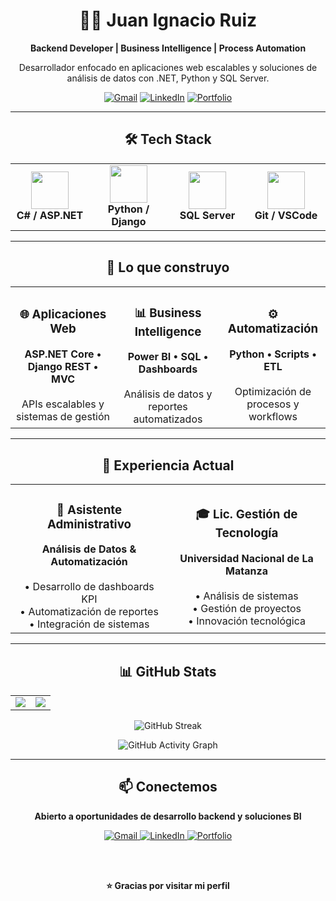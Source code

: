 <div align="center">

# 👨‍💻 Juan Ignacio Ruiz

**Backend Developer | Business Intelligence | Process Automation**

Desarrollador enfocado en aplicaciones web escalables y soluciones de análisis de datos con .NET, Python y SQL Server.

[![Gmail](https://img.shields.io/badge/Gmail-EA4335?style=for-the-badge&logo=gmail&logoColor=white)](mailto:juanignacioruiz540@gmail.com)
[![LinkedIn](https://img.shields.io/badge/LinkedIn-0A66C2?style=for-the-badge&logo=linkedin&logoColor=white)](https://linkedin.com/in/juan-ignacio-ruiz)
[![Portfolio](https://img.shields.io/badge/Portfolio-000000?style=for-the-badge&logo=vercel&logoColor=white)](https://jiruiz.pythonanywhere.com)

</div>

---

<div align="center">

## 🛠️ Tech Stack

<table>
  <tr>
    <td align="center" width="25%">
      <img height="60" src="https://skillicons.dev/icons?i=cs,dotnet" />
      <br><strong>C# / ASP.NET</strong>
    </td>
    <td align="center" width="25%">
      <img height="60" src="https://skillicons.dev/icons?i=python,django" />
      <br><strong>Python / Django</strong>
    </td>
    <td align="center" width="25%">
      <img height="60" src="https://user-images.githubusercontent.com/25181517/183896128-ec99105a-ec1a-4d85-b08b-1aa1620b2046.png" />
      <br><strong>SQL Server</strong>
    </td>
    <td align="center" width="25%">
      <img height="60" src="https://skillicons.dev/icons?i=git,vscode" />
      <br><strong>Git / VSCode</strong>
    </td>
  </tr>
</table>

</div>

---

<div align="center">

## 🚀 Lo que construyo

<table>
  <tr>
    <td align="center" width="33%">
      <h3>🌐 Aplicaciones Web</h3>
      <strong>ASP.NET Core • Django REST • MVC</strong>
      <br><br>
      APIs escalables y sistemas de gestión
    </td>
    <td align="center" width="33%">
      <h3>📊 Business Intelligence</h3>
      <strong>Power BI • SQL • Dashboards</strong>
      <br><br>
      Análisis de datos y reportes automatizados
    </td>
    <td align="center" width="33%">
      <h3>⚙️ Automatización</h3>
      <strong>Python • Scripts • ETL</strong>
      <br><br>
      Optimización de procesos y workflows
    </td>
  </tr>
</table>

</div>

---

<div align="center">

## 💼 Experiencia Actual

<table>
  <tr>
    <td align="center" width="50%">
      <h3>🏢 Asistente Administrativo</h3>
      <strong>Análisis de Datos & Automatización</strong>
      <br><br>
      • Desarrollo de dashboards KPI<br>
      • Automatización de reportes<br>
      • Integración de sistemas
    </td>
    <td align="center" width="50%">
      <h3>🎓 Lic. Gestión de Tecnología</h3>
      <strong>Universidad Nacional de La Matanza</strong>
      <br><br>
      • Análisis de sistemas<br>
      • Gestión de proyectos<br>
      • Innovación tecnológica
    </td>
  </tr>
</table>

</div>

---

<div align="center">

## 📊 GitHub Stats

<table>
  <tr>
    <td width="50%">
      <img src="https://github-readme-stats.vercel.app/api?username=jiruiz&show_icons=true&theme=tokyonight&hide_border=true&title_color=00D4FF&icon_color=00D4FF&text_color=ffffff&bg_color=0A0E27"/>
    </td>
    <td width="50%">
      <img src="https://github-readme-stats.vercel.app/api/top-langs/?username=jiruiz&layout=compact&theme=tokyonight&hide_border=true&title_color=00D4FF&text_color=ffffff&bg_color=0A0E27"/>
    </td>
  </tr>
</table>

![GitHub Streak](https://streak-stats.demolab.com?user=jiruiz&theme=tokyonight&hide_border=true&background=0A0E27&stroke=00D4FF&ring=00D4FF&fire=FF6B35&currStreakLabel=00D4FF)

![GitHub Activity Graph](https://github-readme-activity-graph.vercel.app/graph?username=jiruiz&bg_color=0a0e27&color=00d4ff&line=00d4ff&point=ffffff&area=true&hide_border=true)

</div>

---

<div align="center">

## 📫 Conectemos

**Abierto a oportunidades de desarrollo backend y soluciones BI**

<a href="mailto:juanignacioruiz540@gmail.com">
  <img src="https://img.shields.io/badge/Gmail-EA4335?style=for-the-badge&logo=gmail&logoColor=white" alt="Gmail"/>
</a>
<a href="https://linkedin.com/in/juan-ignacio-ruiz">
  <img src="https://img.shields.io/badge/LinkedIn-0A66C2?style=for-the-badge&logo=linkedin&logoColor=white" alt="LinkedIn"/>
</a>
<a href="https://jiruiz.pythonanywhere.com">
  <img src="https://img.shields.io/badge/Portfolio-000000?style=for-the-badge&logo=vercel&logoColor=white" alt="Portfolio"/>
</a>

<br><br>

**⭐ Gracias por visitar mi perfil**

</div>
